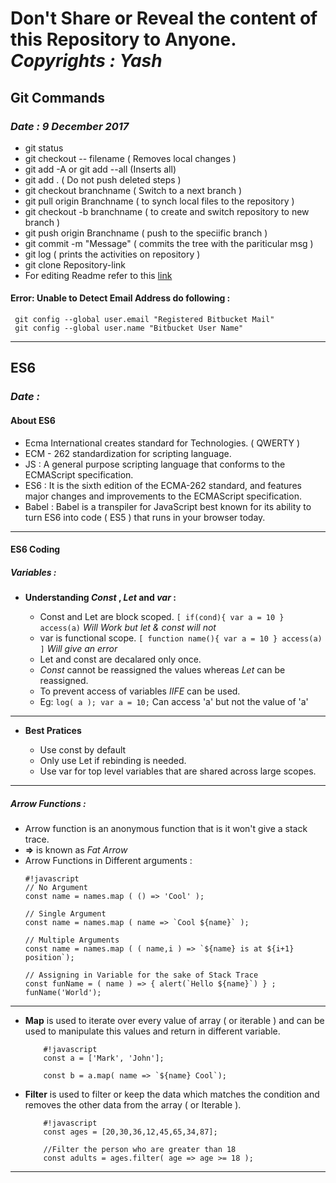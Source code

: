 # Don't Share or Reveal the content of this Repository to Anyone. _**Copyrights : Yash**_ 

## Git Commands

### _Date : 9 December 2017_ 

* git status
* git checkout  -- filename ( Removes local changes )
* git add -A or git add --all (Inserts all)
* git add . ( Do not push deleted steps )
* git checkout branchname ( Switch to a next branch )
* git pull origin Branchname ( to synch local files to the repository ) 
* git checkout -b branchname ( to create and switch repository to  new branch )
* git push origin Branchname ( push to the speciific branch )
* git commit -m "Message" ( commits the tree with the pariticular msg )
* git log ( prints the activities on repository )
* git clone Repository-link
* For editing Readme refer to this [link](https://github.com/adam-p/markdown-here/wiki/Markdown-Cheatsheet)

#### Error: Unable to Detect Email Address do following :

	 git config --global user.email "Registered Bitbucket Mail"
	 git config --global user.name "Bitbucket User Name"

___

## ES6

### _Date :_

#### About ES6

* Ecma International creates standard for Technologies. ( QWERTY )
* ECM - 262 standardization for scripting language.
* JS : A general purpose scripting language that conforms to the ECMAScript specification.
* ES6 : It is the sixth edition of the ECMA-262 standard, and features major changes and improvements to the ECMAScript specification.
* Babel : Babel is a transpiler for JavaScript best known for its ability to turn ES6 into code ( ES5 ) that runs in your browser today.

___

#### ES6 Coding

##### **Variables :**

* **Understanding _Const_ , _Let_ and _var_ :**

	* Const and Let are block scoped. ``` [ if(cond){ var a = 10 } access(a) ```  _Will Work but let & const will not_
	* var is functional scope. ``` [ function name(){ var a = 10 } access(a) ] ```  _Will give an error_ 
	* Let and const are decalared only once.
	* _Const_ cannot be reassigned the values whereas _Let_ can be reassigned.
	* To prevent access of variables _IIFE_ can be used.
	* Eg: ``` log( a ); var a = 10; ```  Can access 'a' but not the value of 'a' 
	
___	
	
* **Best Pratices**

	* Use const by default
	* Only use Let if rebinding is needed.
	* Use var for top level variables that are shared across large scopes.
	
___	
		
##### **Arrow Functions :**

* Arrow function is an anonymous function that is it won't give a stack trace.
* **=>** is known as _Fat Arrow_
* Arrow Functions in Different arguments :
	```
	#!javascript
	// No Argument
	const name = names.map ( () => 'Cool' );
	
	// Single Argument
	const name = names.map ( name => `Cool ${name}` );
	
	// Multiple Arguments
	const name = names.map ( ( name,i ) => `${name} is at ${i+1} position`);
	
	// Assigning in Variable for the sake of Stack Trace
	const funName = ( name ) => { alert(`Hello ${name}`) } ;
	funName('World');
	```
___

* **Map** is used to iterate over every value of array ( or iterable ) and can be used to manipulate this values and return in different variable.
	```
		#!javascript
		const a = ['Mark', 'John'];
		
		const b = a.map( name => `${name} Cool`);
	```

* **Filter** is used to filter or keep the data which matches the condition and removes the other data from the array ( or Iterable ).
	```
		#!javascript
		const ages = [20,30,36,12,45,65,34,87];
		
		//Filter the person who are greater than 18
		const adults = ages.filter( age => age >= 18 );
	```

___
